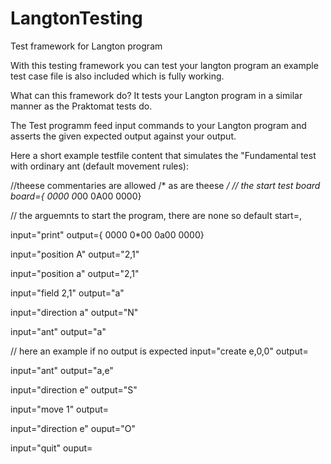 # LangtonTesting
Test framework for Langton program

With this testing framework you can test your langton program an example test case file is also included which is fully working.

What can this framework do? It tests your Langton program in a similar manner as the Praktomat tests do.

The Test programm feed input commands to your Langton program and asserts the given expected output against your output.

Here a short example testfile content that simulates the "Fundamental test with ordinary ant (default movement rules):

//theese commentaries are allowed
/* as are theese */
// the start test board
board={
0000
0*00
0A00
0000}

// the arguemnts to start the program, there are none so default
start=<NONE>,<NONE>

input="print"
output={
0000
0*00
0a00
0000}

input="position A"
output="2,1"

input="position a"
output="2,1"

input="field 2,1"
output="a"

input="direction a"
output="N"

input="ant"
output="a"

// here an example if no output is expected
input="create e,0,0"
output=<NONE>

input="ant"
output="a,e"

input="direction e"
output="S"

input="move 1"
output=<NONE>

input="direction e"
ouput="O"

input="quit"
ouput=<NONE>
